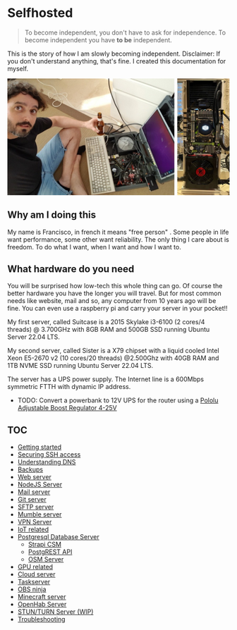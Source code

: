 # Selfhosted

> To become independent, you don't have to  ask for independence. To become independent you have **to be** independent.

This is the story of how I am slowly becoming independent. Disclaimer: If you don't understand anything, that's fine. I created this documentation for myself.

![](img/suitcase.jpg)

## Why am I doing this

My name is Francisco, in french it means "free person" . Some people in life want performance, some other want reliability. The only thing I care about is freedom. To do what I want, when I want and how I want to.

## What hardware do you need

You will be surprised how low-tech this whole thing can go. Of course the better hardware you have the longer you will travel. But for most common needs like website, mail and so, any computer from 10 years ago will be fine. You can even use a raspberry pi and carry your server in your pocket!! 

My first server, called Suitcase is a 2015 Skylake i3-6100 (2 cores/4 threads) @ 3.700GHz with 8GB RAM and 500GB SSD running Ubuntu Server 22.04 LTS. 

My second server, called Sister is a X79 chipset with a liquid cooled Intel Xeon E5-2670 v2 (10 cores/20 threads) @2.500Ghz with 40GB RAM and 1TB NVME SSD running Ubuntu Server 22.04 LTS.

The server has a UPS power supply. The Internet line is a 600Mbps symmetric FTTH with dynamic IP address.

- TODO: Convert a powerbank to 12V UPS for the router using a [Pololu Adjustable Boost Regulator 4-25V](https://www.pololu.com/product/799/specs)

## TOC

- [Getting started](doc/getstarted.md)
- [Securing SSH access](doc/security.md)
- [Understanding DNS](doc/dns.md)
- [Backups](doc/backups.md)
- [Web server](doc/web.md)
- [NodeJS Server](doc/nodejs.md)
- [Mail server](doc/mail.md)
- [Git server](doc/git.md)
- [SFTP server](doc/sftp.md)
- [Mumble server](doc/mumble.md)
- [VPN Server](doc/vpn.md)
- [IoT related](doc/iot.md)
- [Postgresql Database Server](doc/postgres.md)
  - [Strapi CSM](doc/strapi.md)
  - [PostgREST API](doc/postgrest.md)
  - [OSM Server](doc/osm.md)
- [GPU related](doc/gpu.md)
- [Cloud server](doc/cloud.md)
- [Taskserver](doc/taskserver.md)
- [OBS ninja](doc/obsninja.md)
- [Minecraft server](doc/minecraft.md)
- [OpenHab Server](doc/openhab.md)
- [STUN/TURN Server (WIP)](doc/turn.md)
- [Troubleshooting](doc/troubleshooting.md)

